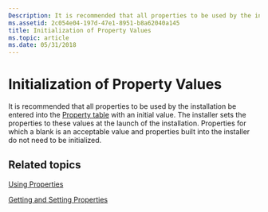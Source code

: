 ```yaml
---
Description: It is recommended that all properties to be used by the installation be entered into the Property table with an initial value.
ms.assetid: 2c054e04-197d-47e1-8951-b8a62040a145
title: Initialization of Property Values
ms.topic: article
ms.date: 05/31/2018
---
```


# Initialization of Property Values

It is recommended that all properties to be used by the installation be entered into the [Property table](property-table.md) with an initial value. The installer sets the properties to these values at the launch of the installation. Properties for which a blank is an acceptable value and properties built into the installer do not need to be initialized.

## Related topics

<dl> <dt>

[Using Properties](using-properties.md)
</dt> <dt>

[Getting and Setting Properties](getting-and-setting-properties.md)
</dt> </dl>

 

 



